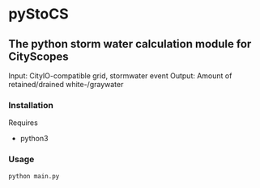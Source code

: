# pyStoCS
## The python storm water calculation module for CityScopes

Input: CityIO-compatible grid, stormwater event
Output: Amount of retained/drained white-/graywater

### Installation

Requires
* python3


### Usage

```python main.py```